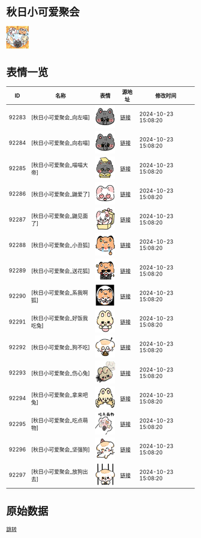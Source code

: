 # 秋日小可爱聚会

<img src="./cover.png" height="60" alt="cover" />

# 表情一览

|ID|名称|表情|源地址|修改时间|
|----|----|----|----|----|
|92283|[秋日小可爱聚会_向左喵]|<img src="./pic/092283_%5B秋日小可爱聚会_向左喵%5D.png" height="60" alt="向左喵"/>|[链接](https://i0.hdslb.com/bfs/garb/c67790068589f1f0b922866de2146554e9d86402.png)|2024-10-23 15:08:20|
|92284|[秋日小可爱聚会_向右喵]|<img src="./pic/092284_%5B秋日小可爱聚会_向右喵%5D.png" height="60" alt="向右喵"/>|[链接](https://i0.hdslb.com/bfs/garb/233de1427a4b317fcf0b2beb3017d2899e19ec4b.png)|2024-10-23 15:08:20|
|92285|[秋日小可爱聚会_喵喵大帝]|<img src="./pic/092285_%5B秋日小可爱聚会_喵喵大帝%5D.png" height="60" alt="喵喵大帝"/>|[链接](https://i0.hdslb.com/bfs/garb/77b88c78a024e07d87fcf1f66e9d2e9094ce8bf8.png)|2024-10-23 15:08:20|
|92286|[秋日小可爱聚会_鼬爱了]|<img src="./pic/092286_%5B秋日小可爱聚会_鼬爱了%5D.png" height="60" alt="鼬爱了"/>|[链接](https://i0.hdslb.com/bfs/garb/916eb36dc7f1b3fad0821411fa6b8675be552ad0.png)|2024-10-23 15:08:20|
|92287|[秋日小可爱聚会_鼬见面了]|<img src="./pic/092287_%5B秋日小可爱聚会_鼬见面了%5D.png" height="60" alt="鼬见面了"/>|[链接](https://i0.hdslb.com/bfs/garb/a358116ed92d88952f5a29ab137ae7435ae507ef.png)|2024-10-23 15:08:20|
|92288|[秋日小可爱聚会_小丑狐]|<img src="./pic/092288_%5B秋日小可爱聚会_小丑狐%5D.png" height="60" alt="小丑狐"/>|[链接](https://i0.hdslb.com/bfs/garb/aa053eece310f990dbd7101470b3b23ad0b79a69.png)|2024-10-23 15:08:20|
|92289|[秋日小可爱聚会_送花狐]|<img src="./pic/092289_%5B秋日小可爱聚会_送花狐%5D.png" height="60" alt="送花狐"/>|[链接](https://i0.hdslb.com/bfs/garb/3af8fa8a0375d1a72c430be44469445d3fb43556.png)|2024-10-23 15:08:20|
|92290|[秋日小可爱聚会_系我啊狐]|<img src="./pic/092290_%5B秋日小可爱聚会_系我啊狐%5D.png" height="60" alt="系我啊狐"/>|[链接](https://i0.hdslb.com/bfs/garb/fc7abde232355789554aac64d7b006f9dfcfdb7b.png)|2024-10-23 15:08:20|
|92291|[秋日小可爱聚会_好饭我吃兔]|<img src="./pic/092291_%5B秋日小可爱聚会_好饭我吃兔%5D.png" height="60" alt="好饭我吃兔"/>|[链接](https://i0.hdslb.com/bfs/garb/12a021860705eaa32780355b397fbc30a90764a0.png)|2024-10-23 15:08:20|
|92292|[秋日小可爱聚会_狗不吃]|<img src="./pic/092292_%5B秋日小可爱聚会_狗不吃%5D.png" height="60" alt="狗不吃"/>|[链接](https://i0.hdslb.com/bfs/garb/110cddef4c6d12a7f6812ca8fa26b4087c5b8b45.png)|2024-10-23 15:08:20|
|92293|[秋日小可爱聚会_伤心兔]|<img src="./pic/092293_%5B秋日小可爱聚会_伤心兔%5D.png" height="60" alt="伤心兔"/>|[链接](https://i0.hdslb.com/bfs/garb/f5f26c7ffc8934e92261ff7d6d7c4dfb779fc1b3.png)|2024-10-23 15:08:20|
|92294|[秋日小可爱聚会_拿来吧兔]|<img src="./pic/092294_%5B秋日小可爱聚会_拿来吧兔%5D.png" height="60" alt="拿来吧兔"/>|[链接](https://i0.hdslb.com/bfs/garb/ce70d5843563a57dfc1b7d1f76ee2fff9b3c237e.png)|2024-10-23 15:08:20|
|92295|[秋日小可爱聚会_吃点萌物]|<img src="./pic/092295_%5B秋日小可爱聚会_吃点萌物%5D.png" height="60" alt="吃点萌物"/>|[链接](https://i0.hdslb.com/bfs/garb/131d073fe0087dcf68264514022c237ae2f62336.png)|2024-10-23 15:08:20|
|92296|[秋日小可爱聚会_坚强狗]|<img src="./pic/092296_%5B秋日小可爱聚会_坚强狗%5D.png" height="60" alt="坚强狗"/>|[链接](https://i0.hdslb.com/bfs/garb/dcde882133490dacc2ee3d9f2636bed65a9ce529.png)|2024-10-23 15:08:20|
|92297|[秋日小可爱聚会_放狗出去]|<img src="./pic/092297_%5B秋日小可爱聚会_放狗出去%5D.png" height="60" alt="放狗出去"/>|[链接](https://i0.hdslb.com/bfs/garb/ac6351eca529c527642273b4fc06fa431256f9f3.png)|2024-10-23 15:08:20|

# 原始数据

[跳转](./raw.json)

